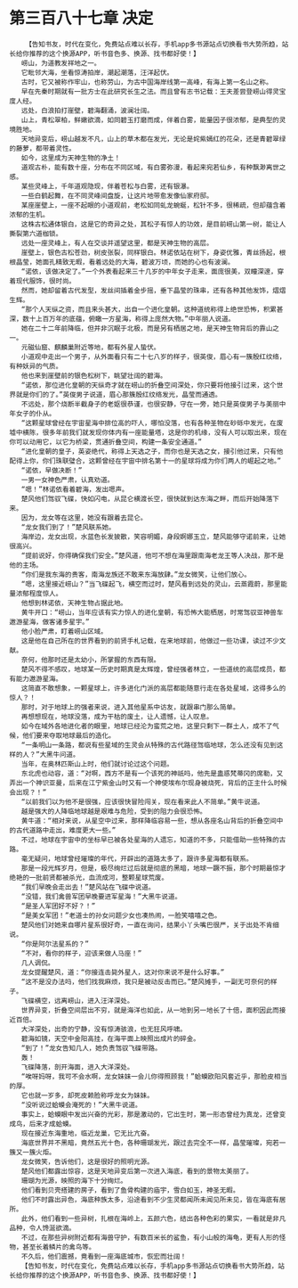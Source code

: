 # 第三百八十七章 决定
        【告知书友，时代在变化，免费站点难以长存，手机app多书源站点切换看书大势所趋，站长给你推荐的这个换源APP，听书音色多、换源、找书都好使！】
       崂山，为道教发祥地之一。
       它毗邻大海，坐看惊涛拍岸，潮起潮落，汪洋起伏。
       古时，它又被称作牢山，也称劳山，为古中国海岸线第一高峰，有海上第一名山之称。
       早在先秦时期就有一批方士在此研究长生之法。而且曾有志书记载：王夫差尝登崂山得灵宝度人经。
       远处，白浪拍打崖壁，碧海翻涌，波澜壮阔。
       山上，青松翠柏，鲜嫩欲滴，如同碧玉打磨而成，伴着白雾，能量因子很浓郁，是典型的灵境胜地。
       天地异变后，崂山越发不凡，山上的草木都在发光，无论是姹紫嫣红的花朵，还是青碧翠绿的藤萝，都带着灵性。
       如今，这里成为天神生物的净土！
       道观古朴，能有数十座，分布在不同区域，有白雾弥漫，看起来宛若仙乡，有种飘渺离世之感。
       某些灵峰上，千年道观隐现，伴着苍松与白雾，还有银瀑。
       一些白鹤起舞，在不同灵峰间盘旋，让这片地带愈发像仙家府邸。
       某座崖壁上，一座不起眼的小道观前，老松如同虬龙蜿蜒，松针不多，很稀疏，但却蕴含着浓郁的生机。
       这株古松通体银白，这是它的奇异之处，其松子有惊人的功效，是目前崂山第一树，能让人撕裂第六道枷锁。
       远处一座灵峰上，有人在交谈并遥望这里，都是天神生物的高层。
       崖壁上，银色古松苍劲，树皮张裂，同样银白。林诺依站在树下，身姿优雅，青丝扬起，根根晶莹，她面孔精致无暇，看着远处的大海，碧波万顷，而她的心也有波澜。
       “诺依，该做决定了。”一个外表看起来三十几岁的中年女子走来，面庞很美，双瞳深邃，穿着现代服饰，很时尚。
       然而，她却留着古代发型，发丝间插着金步摇，垂下晶莹的珠串，还有各种其他发饰，熠熠生辉。
       “那个人天纵之资，而且来头甚大，出自一个进化皇朝。这种道统称得上绝世恐怖，积累甚深，数十上百万年的底蕴，俯瞰一方星海，称得上庞然大物。”中年丽人说道。
       她在二十二年前降临，但并非沉眠于北极，而是另有栖居之地，是天神生物背后的靠山之一。
       元磁仙窟、麒麟巢附近等地，都有外星人蛰伏。
       小道观中走出一个男子，从外面看只有二十七八岁的样子，很英俊，眉心有一簇殷红纹络，有种妖异的气质。
       他也来到崖壁前的银色松树下，眺望壮阔的碧海。
       “诺依，那位进化皇朝的天纵奇才就在崂山的折叠空间深处，你只要将他接引过来，这个世界就是你们的了。”英俊男子说道，眉心那簇殷红纹络发光，晶莹而通透。
       不远处，那个烧断半截身子的老妪很恭谨，也很安静，守在一旁，她只是英俊男子与美丽中年女子的仆从。
       “这颗星球曾经在宇宙星海中排位高的吓人，哪怕没落，也有各种圣物在砂砾中发光，在废墟中横陈，很多年前我们就发现你体内有一座能量塔，这是你的机缘，没有人可以取出来，现在你可以动用它，以它为桥梁，贯通折叠空间，构建一条安全通道。”
       “进化皇朝的皇子，英姿绝代，称得上天选之子，而你也是天选之女，接引他过来，只有他配得上你，你们珠联璧合，这颗曾经在宇宙中排名第十一的星球将成为你们两人的崛起之地。”
       “诺依，早做决断！”
       一男一女神色严肃，认真劝道。
       “嗯！”林诺依看着碧海，发出嗯声。
       楚风他们驾驭飞碟，快如闪电，从昆仑横渡长空，很快就到达东海之畔，而后开始降落下来。
       因为，龙女等在这里，她没有跟着去昆仑。
       “龙女我们到了！”楚风联系她。
       海岸边，龙女出现，水蓝色长发披散，笑容明媚，身段婀娜玉立，楚风能够守诺前来，让她很高兴。
       “提前说好，你得确保我们安全。”楚风道，他可不想在海里跟南海老龙王等人决战，那不是他的主场。
       “你们是我东海的贵客，南海龙族还不敢来东海放肆。”龙女微笑，让他们放心。
       “嗯，这里接近崂山？”当飞碟起飞，横空而过时，楚风看到远处的灵山，云蒸霞蔚，那里能量浓郁程度惊人。
       他想到林诺依，天神生物占据此地。
       黄牛开口：“崂山，当年应该有实力惊人的进化皇朝，有恐怖大能栖居，时常驾驭亚神兽车遨游星海，做客诸多星宇。”
       他小脸严肃，盯着崂山区域。
       这是他在自己所在的世界看到的前贤手札记载，在来地球前，他做过一些功课，读过不少文献。
       奈何，他那时还是太幼小，所掌握的东西有限。
       楚风不得不感叹，地球某一历史时期真是太辉煌，曾经强者林立，一些道统的高层成员，都有能力遨游星海。
       这简直不敢想象，一颗星球上，许多进化门派的高层都能随意行走在各处星域，这得多么的惊人？！
       那时，对于地球上的强者来说，进入其他星系中访友，就跟串门那么简单。
       再想想现在，地球没落，成为干枯的废土，让人遗憾，让人叹息。
       如今在域外各地进化者的眼里，地球已经沦为蛮荒之地，这里只剩下一群土人，成不了气候，他们要来夺取地球最后的造化。
       “一条明山一条路，都说有些星域的生灵会从特殊的古代路径驾临地球，怎么还没有见到这样的人？”大黑牛问道。
       当年，在奥林匹斯山上时，他们就讨论过这个问题。
       东北虎也动容，道：“对啊，西方不是有一个该死的神祇吗，他先是蛊惑梵蒂冈的席勒，又弄出一个神识亚曼，后来在江宁紫金山时又有一个神使埃布尔现身被烧死，背后的正主什么时候会出现？！”
       “以前我们以为他不是很强，应该很快冒险闯关，现在看来此人不简单。”黄牛说道。
       越是强大的人降临地球越是艰难与危险，受到的阻力会很恐怖。
       黄牛道：“相对来说，从星空中过来，那样降临容易一些，想从各座名山背后的折叠空间中的古代道路中走出，难度更大一些。”
       不过，地球在宇宙中的坐标早已被各处星海的人遗忘，知道的不多，只能借助一些特殊的古路。
       毫无疑问，地球曾经璀璨的年代，开辟出的道路太多了，跟许多星海都有联系。
       那是一段光辉岁月，但是，极尽绚烂过后就是彻底的黑暗，地球一蹶不振，那个时期最惊才绝艳的一批前贤都被杀光，血流成河，整颗星球荒废。
       “我们早晚会走出去！”楚风站在飞碟中说道。
       “没错，我们禽兽军团早晚要进军星海！”大黑牛说道。
       “是圣人军团好不好？！”
       “是美女军团！”老道士的孙女问题少女也凑热闹，一脸笑嘻嘻之色。
       楚风他们对她来自哪片星系很好奇，一直在询问，结果小丫头嘴巴很严，关于出处不肯细说。
       “你是阿尔法星系的？”
       “不对，看你的样子，迎该来做人马座！”
       几人调侃。
       龙女提醒楚风，道：“你接连击毙外星人，这对你来说不是什么好事。”
       “这不是没办法吗，他们找我麻烦，我只是被动反击而已。”楚风摊手，一副无可奈何的样子。
       飞碟横空，远离崂山，进入汪洋深处。
       世界异变，折叠空间层出不穷，就是海洋也如此，从一地到另一地长了十倍，面积因此而接近百倍。
       大洋深处，出奇的宁静，没有惊涛骇浪，也无狂风呼啸。
       碧海如镜，天空中金阳高挂，在海平面上映照出成片的碎金。
       “到了！”龙女告知几人，她负责驾驭飞碟带路。
       轰！
       飞碟降落，剖开海面，进入大洋深处。
       “唉呀妈呀，我可不会水啊，龙女妹妹一会儿你得照顾我！”蛤蟆欧阳风套近乎，那脸皮相当的厚。
       它也就一岁多，却死皮赖脸称呼龙女为妹妹。
       “没听说过蛤蟆会淹死的！”大黑牛说道。
       事实上，蛤蟆眼中发出兴奋的光彩，那是激动的，它出生时，第一形态曾经为真龙，还曾变成鸟，后来才成蛤蟆。
       现在接近东海重地，临近龙巢，它无比亢奋。
       海底世界并不黑暗，竟然五光十色，各种珊瑚发光，跟过去完全不一样，晶莹璀璨，宛若一簇又一簇火炬。
       龙女微笑，告诉他们，这是很好的照明光源。
       楚风他们都露出惊容，这是天地异变后第一次进入海底，看到的景物太美丽了。
       珊瑚为光源，映照的海下十分绚烂。
       他们看到贝壳搭建的房子，看到了鱼骨构建的庙宇，雪白如玉，神圣无暇。
       他们不时露出异色，海底种族太多，沿途看到不少生灵都闻所未闻见所未见，皆在海底有居所。
       此外，他们看到一些异树，扎根在海岭上，五颜六色，结出各种色彩的果实，一看就是非凡品种，令人馋涎欲滴。
       不过，在那些异树附近都有海兽守护，有数百米长的鲨鱼，有小山般的海龟，更有人形的怪物，甚至长着鳞片的禽鸟等。
       不久后，他们震撼，竟看到一座海底城市，恢宏而壮阔！
       【告知书友，时代在变化，免费站点难以长存，手机app多书源站点切换看书大势所趋，站长给你推荐的这个换源APP，听书音色多、换源、找书都好使！】